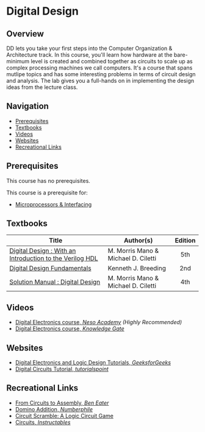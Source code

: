 # Digital Design

## Overview

DD lets you take your first steps into the Computer Organization & Architecture track. In this course, you'll learn how hardware at the bare-minimum level is created and combined together as circuits to scale up as complex processing machines we call computers. It's a course that spans mutlipe topics and has some interesting problems in terms of circuit design and analysis. The lab gives you  a full-hands on in implementing the design ideas from the lecture class.

## Navigation

*   [Prerequisites](#prerequisites)
*   [Textbooks](#textbooks)
*   [Videos](#videos)
*   [Websites](#websites)
*   [Recreational Links](#recreational-links)

## Prerequisites

This course has no prerequisites.

This course is a prerequisite for:

*	[Microprocessors & Interfacing](../CSF241)

## Textbooks

| Title | Author(s) | Edition |
| -------------|-------------|:-----:|
| [Digital Design : With an Introduction to the Verilog HDL](https://drive.google.com/file/d/1DU2IqPak8OQXcGVe_Rok_zAkXQaQtnLh/view?usp=sharing) | M. Morris Mano & Michael D. Ciletti | 5th
| [Digital Design Fundamentals](https://drive.google.com/file/d/1vE8UbJrPBTZSYmpHfcmOAT183PF965Ex/view?usp=sharing) | Kenneth J. Breeding | 2nd
| [Solution Manual : Digital Design](https://drive.google.com/file/d/1tIFa6HXd8mNUydK5cjO8BJk_WdnQMfMq/view?usp=sharing)| M. Morris Mano & Michael D. Ciletti | 4th

## Videos

*	[Digital Electronics course, *Neso Academy*](https://www.youtube.com/watch?v=M0mx8S05v60&list=PLBlnK6fEyqRjMH3mWf6kwqiTbT798eAOm) *(Highly Recommended)*
*	[Digital Electronics course, *Knowledge Gate*](https://www.youtube.com/playlist?list=PLmXKhU9FNesSfX1PVt4VGm-wbIKfemUWK)

## Websites

*	[Digital Electronics and Logic Design Tutorials, *GeeksforGeeks*](https://www.geeksforgeeks.org/digital-electronics-logic-design-tutorials/)
*	[Digital Circuits Tutorial, *tutorialspoint*](https://www.tutorialspoint.com/digital_circuits/)

## Recreational Links
*	[From Circuits to Assembly, *Ben Eater*](https://www.youtube.com/channel/UCS0N5baNlQWJCUrhCEo8WlA)
*	[Domino Addition, *Numberphile*](https://www.youtube.com/watch?v=lNuPy-r1GuQ)
*	[Circuit Scramble: A Logic Circuit Game](https://play.google.com/store/apps/details?id=com.Suborbital.CircuitScramble)
*	[Circuits, *Instructables*](https://www.instructables.com/circuits/)
